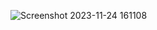 ![Screenshot 2023-11-24 161108](https://github.com/NgaripeterN/GUI_regform/assets/122629943/ac26dbab-efaf-4be1-a1ce-c100cb49ba33)

